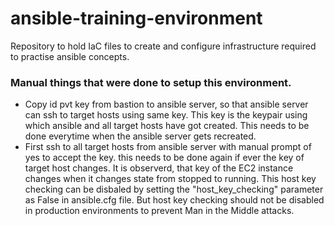 # ansible-training-environment
Repository to hold IaC files to create and configure infrastructure required to practise ansible concepts.

### Manual things that were done to setup this environment.
- Copy id pvt key from bastion to ansible server, so that ansible server can ssh to target hosts using same key. This key is the keypair using which ansible and all target hosts have got created. This needs to be done everytime when the ansible server gets recreated.
- First ssh to all target hosts from ansible server with manual prompt of yes to accept the key. this needs to be done again if ever the key of target host changes. It is observerd, that key of the EC2 instance changes when it changes state from stopped to running. This host key checking can be disbaled by setting the "host_key_checking" parameter as False in ansible.cfg file. But host key checking should not be disabled in production environments to prevent Man in the Middle attacks.
